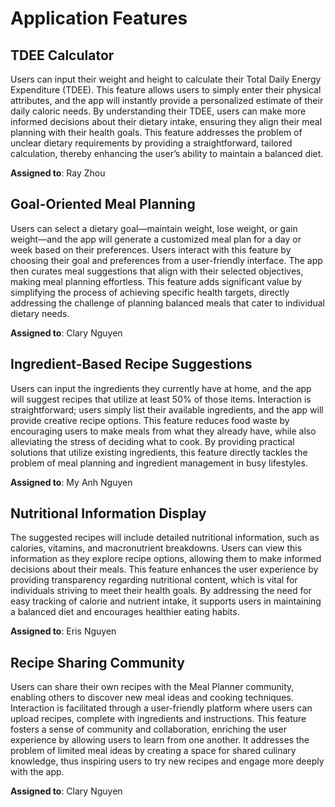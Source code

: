# Application Features

## TDEE Calculator

Users can input their weight and height to calculate their Total Daily Energy Expenditure (TDEE). This feature allows users to simply enter their physical attributes, and the app will instantly provide a personalized estimate of their daily caloric needs. By understanding their TDEE, users can make more informed decisions about their dietary intake, ensuring they align their meal planning with their health goals. This feature addresses the problem of unclear dietary requirements by providing a straightforward, tailored calculation, thereby enhancing the user’s ability to maintain a balanced diet.

**Assigned to**: Ray Zhou
  
## Goal-Oriented Meal Planning

Users can select a dietary goal—maintain weight, lose weight, or gain weight—and the app will generate a customized meal plan for a day or week based on their preferences. Users interact with this feature by choosing their goal and preferences from a user-friendly interface. The app then curates meal suggestions that align with their selected objectives, making meal planning effortless. This feature adds significant value by simplifying the process of achieving specific health targets, directly addressing the challenge of planning balanced meals that cater to individual dietary needs.

**Assigned to**: Clary Nguyen

## Ingredient-Based Recipe Suggestions

Users can input the ingredients they currently have at home, and the app will suggest recipes that utilize at least 50% of those items. Interaction is straightforward; users simply list their available ingredients, and the app will provide creative recipe options. This feature reduces food waste by encouraging users to make meals from what they already have, while also alleviating the stress of deciding what to cook. By providing practical solutions that utilize existing ingredients, this feature directly tackles the problem of meal planning and ingredient management in busy lifestyles.

**Assigned to**: My Anh Nguyen

## Nutritional Information Display

The suggested recipes will include detailed nutritional information, such as calories, vitamins, and macronutrient breakdowns. Users can view this information as they explore recipe options, allowing them to make informed decisions about their meals. This feature enhances the user experience by providing transparency regarding nutritional content, which is vital for individuals striving to meet their health goals. By addressing the need for easy tracking of calorie and nutrient intake, it supports users in maintaining a balanced diet and encourages healthier eating habits.

**Assigned to**: Eris Nguyen

## Recipe Sharing Community

Users can share their own recipes with the Meal Planner community, enabling others to discover new meal ideas and cooking techniques. Interaction is facilitated through a user-friendly platform where users can upload recipes, complete with ingredients and instructions. This feature fosters a sense of community and collaboration, enriching the user experience by allowing users to learn from one another. It addresses the problem of limited meal ideas by creating a space for shared culinary knowledge, thus inspiring users to try new recipes and engage more deeply with the app.

**Assigned to**: Clary Nguyen
